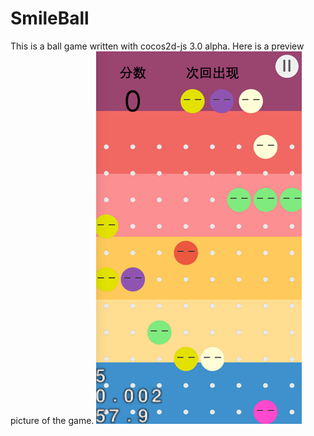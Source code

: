 SmileBall
=========

This is a ball game written with cocos2d-js 3.0 alpha.
Here is a preview picture of the game.
![](https://github.com/mycmessia/SmileBall/raw/master/res/smileball.png)  

